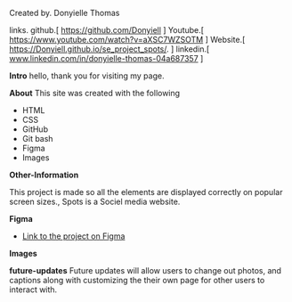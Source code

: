 Created by. Donyielle Thomas

links.
github.[ https://github.com/Donyiell ]
Youtube.[ https://www.youtube.com/watch?v=aXSC7WZSOTM ] 
Website.[ https://Donyiell.github.io/se_project_spots/. ]
linkedin.[ www.linkedin.com/in/donyielle-thomas-04a687357 ]


**Intro**
hello, thank you for visiting my page.

**About**
This site was created with the following

* HTML
* CSS
* GitHub
* Git bash
* Figma  
* Images  
  
**Other-Information**
  
This project is made so all the elements are displayed correctly on popular screen sizes., Spots is a Sociel media website.  
  
**Figma**  
  
* [Link to the project on Figma](https://www.figma.com/file/BBNm2bC3lj8QQMHlnqRsga/Sprint-3-Project-%E2%80%94-Spots?type=design&node-id=2%3A60&mode=design&t=afgNFybdorZO6cQo-1)
  
**Images** 

**future-updates**
Future updates will allow users to change out photos, and captions along with customizing the their own page for other users to interact with.
  

